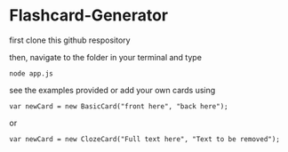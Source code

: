 # Flashcard-Generator

first clone this github respository

then, navigate to the folder in your terminal and type

`node app.js`

see the examples provided or add your own cards using 

`var newCard = new BasicCard("front here", "back here");`

 or
 
`var newCard = new ClozeCard("Full text here", "Text to be removed");`
